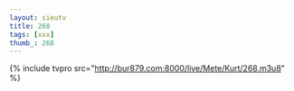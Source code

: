 ```yaml
--- 
layout: sieutv
title: 268
tags: [xxx]
thumb_: 268
---
```

{% include tvpro src="http://bur879.com:8000/live/Mete/Kurt/268.m3u8" %} 
